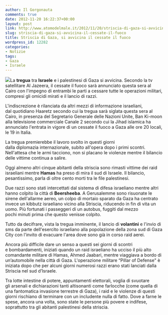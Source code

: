 ```yaml
---
author: Il Gorgonauta
comments: true
date: 2012-11-20 16:22:37+00:00
layout: post
link: http://www.atomodelmale.it/2012/11/20/striscia-di-gaza-si-avvicina-il-cessate-il-fuoco/
slug: striscia-di-gaza-si-avvicina-il-cessate-il-fuoco
title: Striscia di Gaza, si avvicina il cessate il fuoco
wordpress_id: 12282
categories:
- Notizie
tags:
- Gaza
- Israele
---
```


[![](http://www.atomodelmale.it/wp-content/uploads/2012/11/raid-gaza-2-300x199.jpg)](http://www.atomodelmale.it/wp-content/uploads/2012/11/raid-gaza-2.jpg)La **tregua** tra **Israele** e i palestinesi di Gaza si avvicina. Secondo la tv satellitare Al Jazeera, il cessate il fuoco sarà annunciato questa sera al Cairo con l'impegno di entrambi le parti a cessare tutte le operazioni militari, compresi gli omicidi mirati e il lancio di razzi.

L'indiscrezione è rilanciata da altri mezzi di informazione israeliani, dal quotidiano Haaretz secondo cui la tregua sarà siglata questa sera al Cairo, in presenza del Segretario Generale delle Nazioni Unite, Ban Ki-moon alla televisione commerciale Canale 2 secondo cui la Jihad islamica ha annunciato l'entrata in vigore di un cessate il fuoco a Gaza alle ore 20 locali, le 19 in Italia.

La tregua premierebbe il lavoro svolto in questi giorni dalla diplomazia internazionale, subito all'opera dopo i primi scontri. Nell'attesa che le armi tacciono, non si placano le violenze mentre il bilancio delle vittime continua a salire.


Oggi almeno altri cinque abitanti della striscia sono rimasti vittime dei raid israeliani mentre **Hamas** ha preso di mira il sud di Israele. Il bilancio, pesantissimo, parla di oltre cento morti tra le file palestinesi.

Due razzi sono stati intercettati dal sistema di difesa israeliano mentre altri hanno colpito la città di **Beersheeba**. A Gerusalemme sono risuonate le sirene dell'allarme aereo, un colpo di mortaio sparato da Gaza ha centrato invece un kibbutz israeliano vicino alla Striscia, riducendo in fin di vita un uomo. Più fortunati i passeggeri di un autobus, fuggiti dal mezzo pochi minuti prima che questo venisse colpito.

Tutto da decifrare, vista la tregua imminente, il lancio di **volantini** e l'invio di sms da parte dell'esercito israeliano alla popolazione della zona sud di Gaza City con l'invito di evacuare l'area dove sono già in corso raid aerei.

Ancora più difficile dare un senso a questi sei giorni di scontri e bombardamenti, iniziati quando un raid israeliano ha ucciso il più alto comandante militare di Hamas, Ahmed Jaabari, mentre viaggiava a bordo di un’automobile nella città di Gaza. L'operazione militare “Pillar of Defense" è iniziata dopo che per alcuni giorni numerosi razzi erano stati lanciati dalla Striscia nel sud d’Israele.

Tra lotte intestine di potere, appuntamenti elettorali, voglia di svuotare gli arsenali e dichiarazioni tanti altisonanti come farlocche (come quella di una fantomatica invasione terrestre di Gaza), i raid e le violenze di questi giorni rischiano di terminare con un includente nulla di fatto. Dove a farne le spese, ancora una volta, sono state le persone più povere e indifese, soprattutto tra gli abitanti palestinesi della striscia.
